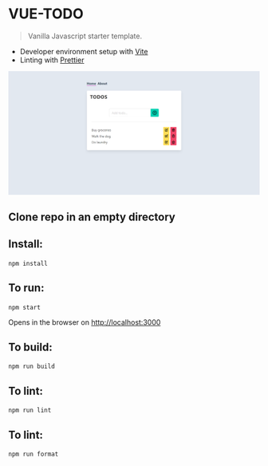 # VUE-TODO

> Vanilla Javascript starter template.

- Developer environment setup with [Vite](https://github.com/vitejs/vite)
- Linting with [Prettier](https://prettier.io/)

![Home page](vue-todo.png)

## Clone repo in an empty directory

## Install:

```
npm install
```

## To run:

```
npm start
```

Opens in the browser on [http://localhost:3000](http://localhost:3000)

## To build:

```
npm run build
```

## To lint:

```
npm run lint
```

## To lint:

```
npm run format
```
